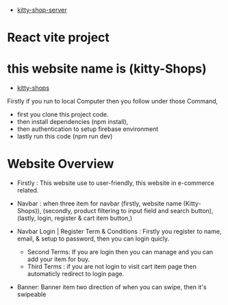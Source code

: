 - [kitty-shop-server](https://github.com/MdForhadHossainBabu/kitty-shops-server)


# React vite project 


# this website name is  (kitty-Shops)

- [kitty-shops](https://kitty-shops.vercel.app)

Firstly if you run to local Computer then you follow under those Command, 

- first you clone this project code.
- then install dependencies (npm install),
- then authentication to setup firebase environment
- lastly run this code (npm run dev)


# Website Overview

- Firstly : This website use to user-friendly, this website in e-commerce related. 
- Navbar : when three item for navbar (firstly, website name (Kitty-Shops)), (secondly, product filtering to input field and search button), (lastly, login, register & cart item button,)

- Navbar Login | Register Term & Conditions : Firstly you register to name, email, & setup to password, then you can login quicly. 

     - Second Terms: If you are login then you can manage and you can add your item for buy. 
     - Third Terms : if you are not login to visit cart item page then automaticly redirect to login page. 

- Banner: Banner item two direction of when you can swipe, then it's swipeable
